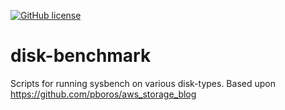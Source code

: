 [![GitHub license](https://img.shields.io/github/license/rwunderer/hcloud-private-fip-controller.svg)](https://github.com/rwunderer/hcloud-private-fip-controller/blob/main/LICENSE)

# disk-benchmark
Scripts for running sysbench on various disk-types. Based upon https://github.com/pboros/aws_storage_blog
